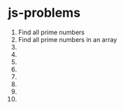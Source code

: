 # js-problems
1. Find all prime numbers
2. Find all prime numbers in an array
3. 
4. 
5. 
6. 
7. 
8. 
9. 
10. 

